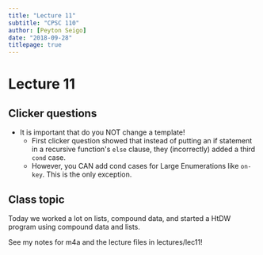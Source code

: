 ```yaml
---
title: "Lecture 11"
subtitle: "CPSC 110"
author: [Peyton Seigo]
date: "2018-09-28"
titlepage: true
---
```


# Lecture 11

## Clicker questions

- It is important that do you NOT change a template!
  - First clicker question showed that instead of putting an if statement in a recursive function's `else` clause, they (incorrectly) added a third `cond` case.
  - However, you CAN add cond cases for Large Enumerations like `on-key`. This is the only exception.

## Class topic

Today we worked a lot on lists, compound data, and started a HtDW program using compound data and lists.

See my notes for m4a and the lecture files in lectures/lec11!
